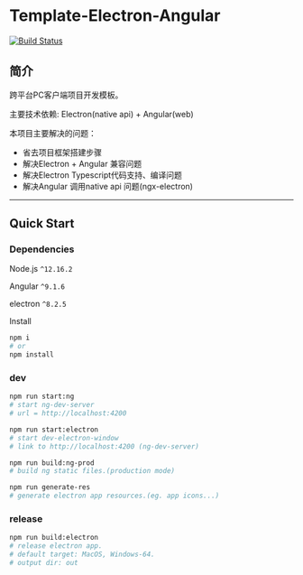 # Template-Electron-Angular

[![Build Status](https://dev.azure.com/pi2star/template-electron-angular/_apis/build/status/pi2star.template-electron-angular?branchName=master)](https://dev.azure.com/pi2star/template-electron-angular/_build/latest?definitionId=1&branchName=master)


## 简介

跨平台PC客户端项目开发模板。

主要技术依赖: Electron(native api) + Angular(web)

本项目主要解决的问题：
- 省去项目框架搭建步骤
- 解决Electron + Angular 兼容问题
- 解决Electron Typescript代码支持、编译问题
- 解决Angular 调用native api 问题(ngx-electron)


---

## Quick Start

### Dependencies 

Node.js `^12.16.2`

Angular `^9.1.6`

electron `^8.2.5`

Install
```bash
npm i 
# or
npm install
```

### dev 

```bash
npm run start:ng
# start ng-dev-server 
# url = http://localhost:4200

npm run start:electron
# start dev-electron-window
# link to http://localhost:4200 (ng-dev-server)

npm run build:ng-prod
# build ng static files.(production mode)

npm run generate-res
# generate electron app resources.(eg. app icons...)

```

### release

```bash
npm run build:electron
# release electron app.
# default target: MacOS, Windows-64.
# output dir: out

```



